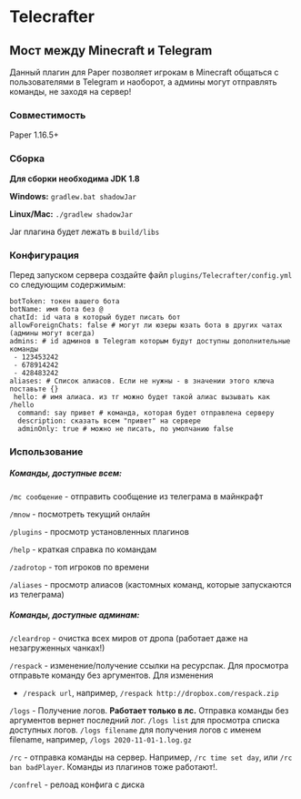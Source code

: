 # Telecrafter
## Мост между Minecraft и Telegram

Данный плагин для Paper позволяет игрокам в Minecraft общаться с пользователями в Telegram и наоборот, а админы могут
отправлять команды, не заходя на сервер!

### Совместимость
Paper 1.16.5+

### Сборка

**Для сборки необходима JDK 1.8**

**Windows:**
`gradlew.bat shadowJar`

**Linux/Mac:**
`./gradlew shadowJar`

Jar плагина будет лежать в `build/libs`


### Конфигурация

Перед запуском сервера создайте файл `plugins/Telecrafter/config.yml` со следующим содержимым:
```
botToken: токен вашего бота
botName: имя бота без @
chatId: id чата в который будет писать бот
allowForeignChats: false # могут ли юзеры юзать бота в других чатах (админы могут всегда)
admins: # id админов в Telegram которым будут доступны дополнительные команды
 - 123453242
 - 678914242
 - 428483242
aliases: # Список алиасов. Если не нужны - в значении этого ключа поставьте {}
 hello: # имя алиаса. из тг можно будет такой алиас вызывать как /hello
  command: say привет # команда, которая будет отправлена серверу
  description: сказать всем "привет" на сервере
  adminOnly: true # можно не писать, по умолчанию false
```

### Использование

##### Команды, доступные всем:

`/mc сообщение` - отправить сообщение из телеграма в майнкрафт

`/mnow` - посмотреть текущий онлайн

`/plugins` - просмотр установленных плагинов

`/help` - краткая справка по командам

`/zadrotop` - топ игроков по времени

`/aliases` - просмотр алиасов (кастомных команд, которые запускаются из телеграма)

##### Команды, доступные админам:

`/cleardrop` - очистка всех миров от дропа (работает даже на незагруженных чанках!)

`/respack` - изменение/получение ссылки на ресурспак. Для просмотра отправьте команду без аргументов. Для изменения

- `/respack url`, например, `/respack http://dropbox.com/respack.zip`

`/logs` - Получение логов. **Работает только в лс.** Отправка команды без аргументов вернет последний лог. `/logs list`
для просмотра списка доступных логов. `/logs filename` для получения логов с именем filename,
например, `/logs 2020-11-01-1.log.gz`

`/rc` - отправка команды на сервер. Например, `/rc time set day`, или `/rc ban badPlayer`. Команды из плагинов тоже
работают!.

`/confrel` - релоад конфига с диска